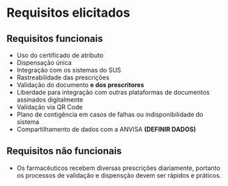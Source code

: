 # Requisitos elicitados

## Requisitos funcionais
- Uso do certificado de atributo
- Dispensação única
- Integração com os sistemas do SUS
- Rastreabilidade das prescrições
- Validação do documento **e dos prescritores**
- Liberdade para integração com outras plataformas de documentos assinados digitalmente
- Validação via QR Code
- Plano de contigência em casos de falhas ou indisponibilidade do sistema
- Compartilhamento de dados com a ANVISA **(DEFINIR DADOS)**

## Requisitos não funcionais
- Os farmacêuticos recebem diversas prescrições diariamente, portanto os processos de validação e dispensção devem ser rápidos e práticos. 